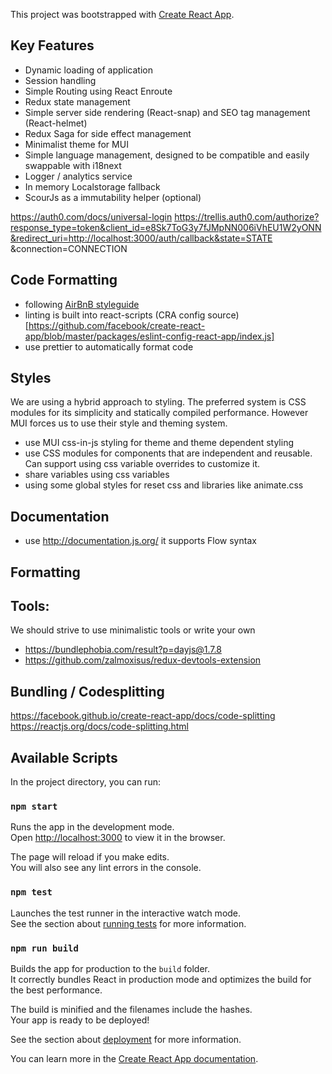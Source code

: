 This project was bootstrapped with [Create React App](https://github.com/facebook/create-react-app).

## Key Features

- Dynamic loading of application
- Session handling
- Simple Routing using React Enroute
- Redux state management
- Simple server side rendering (React-snap) and SEO tag management (React-helmet)
- Redux Saga for side effect management
- Minimalist theme for MUI
- Simple language management, designed to be compatible and easily swappable with i18next
- Logger / analytics service
- In memory Localstorage fallback
- ScourJs as a immutability helper (optional)

https://auth0.com/docs/universal-login
https://trellis.auth0.com/authorize?response_type=token&client_id=e8Sk7ToG3y7fJMpNN006iVhEU1W2yONN&redirect_uri=http://localhost:3000/auth/callback&state=STATE
&connection=CONNECTION

## Code Formatting

- following [AirBnB styleguide](https://github.com/airbnb/javascript)
- linting is built into react-scripts (CRA config source)[https://github.com/facebook/create-react-app/blob/master/packages/eslint-config-react-app/index.js]
- use prettier to automatically format code

## Styles

We are using a hybrid approach to styling. The preferred system is CSS modules for its simplicity and statically compiled performance. However MUI forces us to use their style and theming system.

- use MUI css-in-js styling for theme and theme dependent styling
- use CSS modules for components that are independent and reusable. Can support using css variable overrides to customize it.
- share variables using css variables
- using some global styles for reset css and libraries like animate.css

## Documentation

- use http://documentation.js.org/ it supports Flow syntax

## Formatting

## Tools:

We should strive to use minimalistic tools or write your own

- https://bundlephobia.com/result?p=dayjs@1.7.8
- https://github.com/zalmoxisus/redux-devtools-extension

## Bundling / Codesplitting

https://facebook.github.io/create-react-app/docs/code-splitting
https://reactjs.org/docs/code-splitting.html

## Available Scripts

In the project directory, you can run:

### `npm start`

Runs the app in the development mode.<br>
Open [http://localhost:3000](http://localhost:3000) to view it in the browser.

The page will reload if you make edits.<br>
You will also see any lint errors in the console.

### `npm test`

Launches the test runner in the interactive watch mode.<br>
See the section about [running tests](https://facebook.github.io/create-react-app/docs/running-tests) for more information.

### `npm run build`

Builds the app for production to the `build` folder.<br>
It correctly bundles React in production mode and optimizes the build for the best performance.

The build is minified and the filenames include the hashes.<br>
Your app is ready to be deployed!

See the section about [deployment](https://facebook.github.io/create-react-app/docs/deployment) for more information.

You can learn more in the [Create React App documentation](https://facebook.github.io/create-react-app/docs/getting-started).

